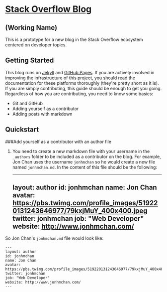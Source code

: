# [Stack Overflow Blog](http://jonhmchan.github.io/blog)
## (Working Name)

This is a prototype for a new blog in the Stack Overflow ecosystem centered on developer topics.

## Getting Started
This blog runs on [Jekyll](http://jekyllrb.com/) and [GitHub Pages](https://pages.github.com/). If you are actively involved in improving the infrastructure of this project, you should read the documentation for these platforms thoroughly (they're pretty short as it is). If you are simply contributing, this guide should be enough to get you going. Regardless of how you are contributing, you need to know some basics:

 - Git and GitHub
 - Adding yourself as a contributor
 - Adding posts with markdown

## Quickstart
###Add yourself as a contributor with an author file
1. You need to create a new markdown file with your username in the `_authors` folder to be included as a contributor on the blog. For example, Jon Chan uses the username `jonhmchan` so he would create a new file named `jonhmchan.md`. In the content of this file should be the following:

	---
	layout: author
	id: jonhmchan
	name: Jon Chan
	avatar: https://pbs.twimg.com/profile_images/519220131243646977/79kxjMuY_400x400.jpeg
	twitter: jonhmchan
	job: "Web Developer"
	website: http://www.jonhmchan.com/
	---

So Jon Chan's `jonhmchan.md` file would look like:

	---
	layout: author
	id: jonhmchan
	name: Jon Chan
	avatar: https://pbs.twimg.com/profile_images/519220131243646977/79kxjMuY_400x400.jpeg
	twitter: jonhmchan
	job: "Web Developer"
	website: http://www.jonhmchan.com/
	---